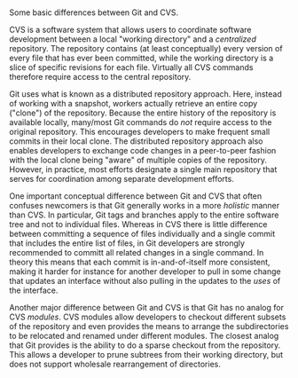 # 

Some basic differences between Git and CVS.

CVS is a software system that allows users to coordinate software development between a local "working directory" and a *centralized* repository.    The repository contains (at least conceptually) every version of every file that has ever been committed, while the working directory is a slice of specific revisions for each file.   Virtually all CVS commands therefore require access to the central repository.

Git uses what is known as a distributed repository approach.   Here, instead of working with a snapshot, workers actually retrieve an entire copy ("clone") of the repository.    Because the entire history of the repository is available locally, many/most Git commands do *not* require access to the original repository.   This encourages developers to make frequent small commits in their local clone.     The distributed repository approach also enables developers to exchange code changes in a peer-to-peer fashion with the local clone being "aware" of multiple copies of the repository.   However, in practice, most efforts designate a single main repository that serves for coordination among separate development efforts.

One important conceptual difference between Git and CVS that often confuses newcomers is that Git generally works in a more *holistic* manner than CVS.  In particular, Git tags and branches apply to the entire software tree and not to individual files.    Whereas in CVS there is little difference between committing a sequence of files individually and a single commit that includes the entire list of files, in Git developers are strongly recommended to committ all related changes in a single command.    In theory this means that each commit is in-and-of-itself more consistent, making it harder for instance for another developer to pull in some change that updates an interface without also pulling in the updates to the *uses* of the interface.

Another major difference between Git and CVS is that Git has no analog for CVS *modules*.   CVS modules allow developers to checkout different subsets of the repository and even provides the means to arrange the subdirectories to be relocated and renamed under different modules.  The closest analog that Git provides is the ability to do a sparse checkout from the repository.   This allows a developer to prune subtrees from their working directory, but does not support wholesale rearrangement of directories.
<!--stackedit_data:
eyJoaXN0b3J5IjpbLTYyMTY5MTAzOV19
-->